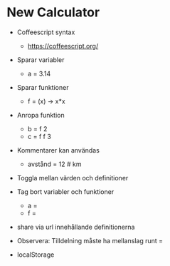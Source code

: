 # New Calculator

* Coffeescript syntax
	* https://coffeescript.org/

* Sparar variabler
	* a = 3.14

* Sparar funktioner
	* f = (x) -> x*x

* Anropa funktion
	* b = f 2
	* c = f f 3

* Kommentarer kan användas
	* avstånd = 12 # km

* Toggla mellan värden och definitioner

* Tag bort variabler och funktioner
	* a =
	* f =

* share via url innehållande definitionerna

* Observera: Tilldelning måste ha mellanslag runt =

* localStorage
